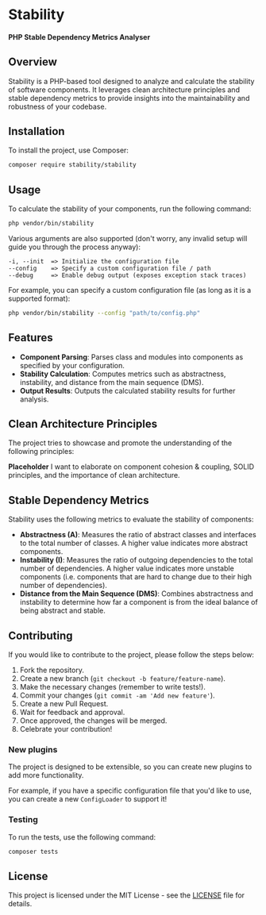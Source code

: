 # Stability
#### PHP Stable Dependency Metrics Analyser

## Overview

Stability is a PHP-based tool designed to analyze and calculate the stability of software components.
It leverages clean architecture principles and stable dependency metrics to provide insights into the maintainability and robustness of your codebase.

## Installation

To install the project, use Composer:

```bash
composer require stability/stability
```

## Usage

To calculate the stability of your components, run the following command:

```bash
php vendor/bin/stability
```

Various arguments are also supported (don't worry, any invalid setup will guide you through the process anyway):

```
-i, --init  => Initialize the configuration file
--config    => Specify a custom configuration file / path
--debug     => Enable debug output (exposes exception stack traces)
```

For example, you can specify a custom configuration file (as long as it is a supported format):

```bash
php vendor/bin/stability --config "path/to/config.php"
```

## Features

- **Component Parsing**: Parses class and modules into components as specified by your configuration.
- **Stability Calculation**: Computes metrics such as abstractness, instability, and distance from the main sequence (DMS).
- **Output Results**: Outputs the calculated stability results for further analysis.

## Clean Architecture Principles

The project tries to showcase and promote the understanding of the following principles:

**Placeholder** I want to elaborate on component cohesion & coupling, SOLID principles, and the importance of clean architecture.

## Stable Dependency Metrics

Stability uses the following metrics to evaluate the stability of components:

- **Abstractness (A)**: Measures the ratio of abstract classes and interfaces to the total number of classes. A higher value indicates more abstract components.
- **Instability (I)**: Measures the ratio of outgoing dependencies to the total number of dependencies. A higher 
  value indicates more unstable components (i.e. components that are hard to change due to their high number of dependencies).
- **Distance from the Main Sequence (DMS)**: Combines abstractness and instability to determine how far a component is from the ideal balance of being abstract and stable.


## Contributing

If you would like to contribute to the project, please follow the steps below:

1. Fork the repository.
2. Create a new branch (`git checkout -b feature/feature-name`).
3. Make the necessary changes (remember to write tests!).
4. Commit your changes (`git commit -am 'Add new feature'`).
5. Create a new Pull Request.
6. Wait for feedback and approval.
7. Once approved, the changes will be merged.
8. Celebrate your contribution!

### New plugins

The project is designed to be extensible, so you can create new plugins to add more functionality.

For example, if you have a specific configuration file that you'd like to use,
you can create a new `ConfigLoader` to support it!

### Testing

To run the tests, use the following command:

```bash
composer tests
```

## License

This project is licensed under the MIT License - see the [LICENSE](LICENSE) file for details.
